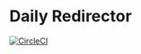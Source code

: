 # Daily Redirector

[![CircleCI](https://circleci.com/gh/dailynowco/daily-redirector.svg?style=svg)](https://circleci.com/gh/dailynowco/daily-redirector)
